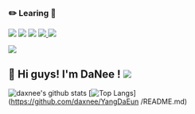 
### :pencil2: Learing :orange_book:</b></h3>

<img src="https://img.shields.io/badge/JAVA-0099E5?style=for-the-badge&logo=java&logoColor=white"> <img src="https://img.shields.io/badge/mysql-003458?style=for-the-badge&logo=mysql&logoColor=white"></a>  <img src="https://img.shields.io/badge/html5-4FC08D?style=for-the-badge&logo=html5&logoColor=white">
</a> <a href="https://instagram.com/daxnee"> <img src="https://img.shields.io/badge/javascript-339933?style=for-the-badge&logo=javascript&logoColor=black"> <img src="https://img.shields.io/badge/css-092E20?style=for-the-badge&logo=css3&logoColor=white"> 



  
<img src="http://img.shields.io/badge/-daxnee-4285F4?style=flat&logo=Instagram&link=https://instagram.com/daxnee/"/></a>

     
##  :dizzy:  Hi guys! I'm DaNee ! <a href="https://hits.seeyoufarm.com"><img src="https://hits.seeyoufarm.com/api/count/incr/badge.svg?url=https%3A%2F%2Fgithub.com%2Fdaxnee%2Fhit-counter&count_bg=%2363C3FF&title_bg=%2348B9FF&icon=twitter.svg&icon_color=%23FFFFFF&title=hits&edge_flat=true"/></a> 


![daxnee's github stats](https://github-readme-stats.vercel.app/api?username=daxnee&show_icons=true&theme=yeblu)
[![Top Langs](https://github-readme-stats.vercel.app/api/top-langs/?username=daxnee&langs_count=10&layout=compact&theme=prussian)](https://github.com/daxnee/YangDaEun
/README.md)




<!--
**daxnee/daxnee** is a ✨ _special_ ✨ repository because its `README.md` (this file) appears on your GitHub profile.

Here are some ideas to get you started:

- 🔭 I’m currently working on ...
- 🌱 I’m currently learning ...
- 👯 I’m looking to collaborate on ...
- 🤔 I’m looking for help with ...
- 💬 Ask me about ...
- 📫 How to reach me: ...
- 😄 Pronouns: ...
- ⚡ Fun fact: ...
-->
